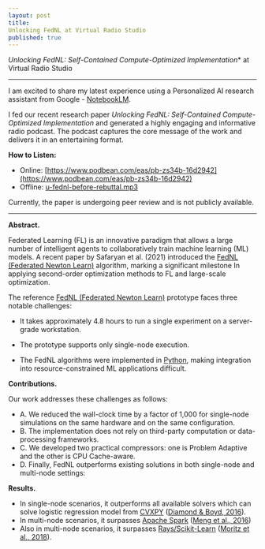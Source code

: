 ```yaml
---
layout: post
title: 
Unlocking FedNL at Virtual Radio Studio
published: true
---
```


*Unlocking FedNL: Self-Contained Compute-Optimized Implementation** at Virtual Radio Studio

---




I am excited to share my latest experience using a Personalized AI research assistant from Google -  [NotebookLM](https://notebooklm.google/). 


I fed our recent research paper *Unlocking FedNL: Self-Contained Compute-Optimized Implementation* and generated a highly engaging and informative radio podcast. The podcast captures the core message of the work and delivers it in an entertaining format.

**How to Listen:**
* Online: [https://www.podbean.com/eas/pb-zs34b-16d2942](https://www.podbean.com/eas/pb-zs34b-16d2942)
* Offline: [u-fednl-before-rebuttal.mp3](https://burlachenkok.github.io/audio/u-fednl-before-rebuttal.mp3)


Currently, the paper is undergoing peer review and is not publicly available. 

---

**Abstract.** 

Federated Learning (FL) is an innovative paradigm that allows a large number of intelligent agents to collaboratively train machine learning (ML) models.
A recent paper by Safaryan et al. (2021) introduced the [FedNL (Federated Newton Learn)](https://arxiv.org/abs/2106.02969) algorithm, marking a significant milestone 
In applying second-order optimization methods to FL and large-scale optimization. 

The reference [FedNL (Federated Newton Learn)](https://arxiv.org/abs/2106.02969) prototype faces three notable challenges:

* It takes approximately 4.8 hours to run a single experiment on a server-grade workstation.

* The prototype supports only single-node execution.

* The FedNL algorithms were implemented in [Python](https://www.python.org/), making integration into resource-constrained ML applications difficult.

**Contributions.**

Our work addresses these challenges as follows:

* A. We reduced the wall-clock time by a factor of 1,000 for single-node simulations on the same hardware and on the same configuration.
* B. The implementation does not rely on third-party computation or data-processing frameworks.
* C. We developed two practical compressors: one is Problem Adaptive and the other is CPU Cache-aware.
* D. Finally, FedNL outperforms existing solutions in both single-node and multi-node settings:

**Results.**

* In single-node scenarios, it outperforms all available solvers which can solve logistic regression model from [CVXPY](https://www.cvxpy.org/) ([Diamond & Boyd, 2016](https://arxiv.org/abs/1603.00943)).
* In multi-node scenarios, it surpasses [Apache Spark](https://spark.apache.org/) ([Meng et al., 2016](https://www.jmlr.org/papers/volume17/15-237/15-237.pdf))
* Also in multi-node scenarios, it surpasses [Rays/Scikit-Learn](https://www.ray.io/) ([Moritz et al., 2018](https://www.usenix.org/system/files/osdi18-moritz.pdf)).

